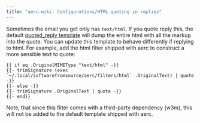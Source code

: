 ```yaml
---
title: "aerc-wiki: Configurations/HTML quoting in replies"
---
```


Sometimes the email you get only has `text/html`. If you quote reply this, the
default [quoted_reply
template](https://git.sr.ht/~rjarry/aerc/tree/master/item/templates/quoted_reply)
will dump the entire html with all the markup into the quote. You can update
this template to behave differently if replying to html. For example, add the
html filter shipped with aerc to construct a more sensible text to quote:

```
{{ if eq .OriginalMIMEType "text/html" -}}
{{- trimSignature (exec `~/.local/softwarefromsource/aerc/filters/html` .OriginalText) | quote -}}
{{- else -}}
{{- trimSignature .OriginalText | quote -}}
{{- end}}
```

Note, that since this filter comes with a third-party dependency (w3m), this
will not be added to the default template shipped with aerc.
